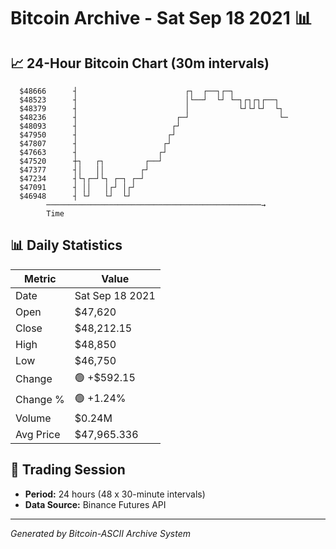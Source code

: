 # Bitcoin Archive - Sat Sep 18 2021 📊

## 📈 24-Hour Bitcoin Chart (30m intervals)

```
  $48666      ┤                        ┌┐  ┌──┐┌─┐             
  $48523      ┤                        │└──┘  └┘ └─┐┌┐┌┐┌──┐   
  $48379      ┤                        │           └┘└┘└┘  └┐  
  $48236      ┤                      ┌─┘                    └─ 
  $48093      ┤                     ┌┘                         
  $47950      ┤                    ┌┘                          
  $47807      ┤                   ┌┘                           
  $47663      ┤                  ┌┘                            
  $47520      ┼┐   ┌┐         ┌──┘                             
  $47377      ┤│   ││        ┌┘                                
  $47234      ┤└┐┌─┘└┐ ┌─┐ ┌─┘                                 
  $47091      ┤ ││   │┌┘ │┌┘                                   
  $46948      ┤ └┘   └┘  └┘                                    
        ────────────────────────────────────────────────→
        Time
```

## 📊 Daily Statistics

| Metric | Value |
|--------|-------|
| Date | Sat Sep 18 2021 |
| Open | $47,620 |
| Close | $48,212.15 |
| High | $48,850 |
| Low | $46,750 |
| Change | 🟢 +$592.15 |
| Change % | 🟢 +1.24% |
| Volume | $0.24M |
| Avg Price | $47,965.336 |

## 📅 Trading Session

- **Period:** 24 hours (48 x 30-minute intervals)
- **Data Source:** Binance Futures API

---
*Generated by Bitcoin-ASCII Archive System*
